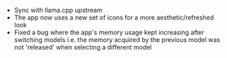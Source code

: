- Sync with llama.cpp upstream
- The app now uses a new set of icons for a more aesthetic/refreshed look
- Fixed a bug where the app's memory usage kept increasing after switching models i.e. the memory acquired by the previous model was not 'released' when selecting a different model